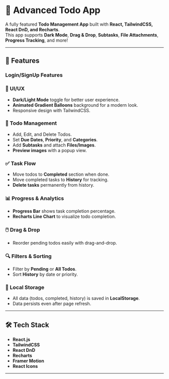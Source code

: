 
# 📝 Advanced Todo App  

A fully featured **Todo Management App** built with **React, TailwindCSS, React DnD, and Recharts**.  
This app supports **Dark Mode**, **Drag & Drop**, **Subtasks**, **File Attachments**, **Progress Tracking**, and more!  

---

## 🚀 Features

### Login/SignUp Features

### 🎨 UI/UX
- **Dark/Light Mode** toggle for better user experience.
- **Animated Gradient Balloons** background for a modern look.
- Responsive design with TailwindCSS.

### 📝 Todo Management
- Add, Edit, and Delete Todos.
- Set **Due Dates**, **Priority**, and **Categories**.
- Add **Subtasks** and attach **Files/Images**.
- **Preview images** with a popup view.

### ✅ Task Flow
- Move todos to **Completed** section when done.
- Move completed tasks to **History** for tracking.
- **Delete tasks** permanently from history.

### 📊 Progress & Analytics
- **Progress Bar** shows task completion percentage.
- **Recharts Line Chart** to visualize todo completion.

### 🖱️ Drag & Drop
- Reorder pending todos easily with drag-and-drop.

### 🔍 Filters & Sorting
- Filter by **Pending** or **All Todos**.
- Sort **History** by date or priority.

### 💾 Local Storage
- All data (todos, completed, history) is saved in **LocalStorage**.
- Data persists even after page refresh.



---

## 🛠️ Tech Stack
- **React.js**  
- **TailwindCSS**  
- **React DnD**  
- **Recharts**  
- **Framer Motion**  
- **React Icons**  

---
